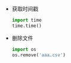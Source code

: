 * 获取时间戳

  ```python
  import time
  time.time()
  ```

* 删除文件

  ```python
  import os
  os.remove('aaa.csv')
  ```

  